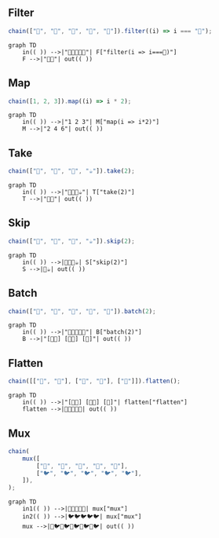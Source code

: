## Filter

```ts
chain(["🐍", "🦔", "🐍", "🐍", "🦔"]).filter((i) => i === "🦔");
```

```mermaid
graph TD
    in(( )) -->|"🐍🦔🐍🐍🦔"| F["filter(i => i===🦔)"]
    F -->|"🦔🦔"| out(( ))
```

## Map

```ts
chain([1, 2, 3]).map((i) => i * 2);
```

```mermaid
graph TD
    in(( )) -->|"1 2 3"| M["map(i => i*2)"]
    M -->|"2 4 6"| out(( ))
```

## Take

```ts
chain(["🍎", "🍌", "🍇", "☕"]).take(2);
```

```mermaid
graph TD
    in(( )) -->|"🍎🍌🍇☕️"| T["take(2)"]
    T -->|"🍎🍌"| out(( ))
```

## Skip

```ts
chain(["🍎", "🍌", "🍇", "☕"]).skip(2);
```

```mermaid
graph TD
    in(( )) -->|🍎🍌🍇☕️| S["skip(2)"]
    S -->|🍇☕️| out(( ))
```

## Batch

```ts
chain(["🍎", "🍎", "🍎", "🍎", "🍎"]).batch(2);
```

```mermaid
graph TD
    in(( )) -->|"🍎🍎🍎🍎🍎"| B["batch(2)"]
    B -->|"[🍎🍎] [🍎🍎] [🍎]"| out(( ))
```

## Flatten

```ts
chain([["🍎", "🍎"], ["🍎", "🍎"], ["🍎"]]).flatten();
```

```mermaid
graph TD
    in(( )) -->|"[🍎🍎] [🍎🍎] [🍎]"| flatten["flatten"]
    flatten -->|🍎🍎🍎🍎🍎| out(( ))
```

## Mux

```ts
chain(
    mux([
        ["🍎", "🍎", "🍎", "🍎", "🍎"],
        ["🐦", "🐦", "🐦", "🐦", "🐦"],
    ]),
);
```

```mermaid
graph TD
    in1(( )) -->|🍎🍎🍎🍎🍎| mux["mux"]
    in2(( )) -->|🐦🐦🐦🐦🐦| mux["mux"]
    mux -->|🍎🐦🍎🐦🍎🐦🍎🐦🍎🐦| out(( ))
```

